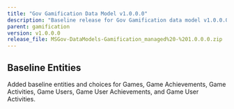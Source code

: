 ```yaml
---
title: "Gov Gamification Data Model v1.0.0.0"
description: "Baseline release for Gov Gamification data model v1.0.0.0"
parent: gamification
version: v1.0.0.0
release_file: MSGov-DataModels-Gamification_managed%20-%201.0.0.0.zip
---
```


## Baseline Entities
Added baseline entities and choices for Games, Game Achievements, Game Activities, Game Users, Game User Achievements, and Game User Activities.
